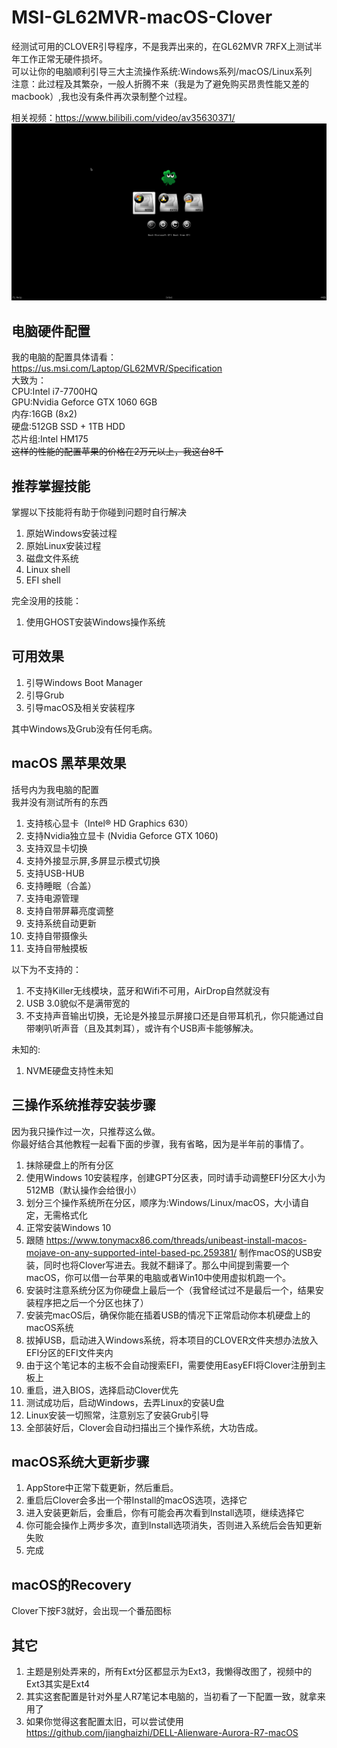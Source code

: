 # MSI-GL62MVR-macOS-Clover
经测试可用的CLOVER引导程序，不是我弄出来的，在GL62MVR 7RFX上测试半年工作正常无硬件损坏。<br>
可以让你的电脑顺利引导三大主流操作系统:Windows系列/macOS/Linux系列<br>
注意：此过程及其繁杂，一般人折腾不来（我是为了避免购买昂贵性能又差的macbook）,我也没有条件再次录制整个过程。

相关视频：https://www.bilibili.com/video/av35630371/
![alt screenshot](https://raw.githubusercontent.com/Attect/MSI-GL62MVR-macOS-Clover/master/CLOVER/misc/screenshot3.png)

## 电脑硬件配置
我的电脑的配置具体请看：https://us.msi.com/Laptop/GL62MVR/Specification <br>
大致为：<br>
CPU:Intel i7-7700HQ<br>
GPU:Nvidia Geforce GTX 1060 6GB<br>
内存:16GB (8x2)<br>
硬盘:512GB SSD + 1TB HDD<br>
芯片组:Intel HM175<br>
~~这样的性能的配置苹果的价格在2万元以上，我这台8千~~

## 推荐掌握技能
掌握以下技能将有助于你碰到问题时自行解决
1. 原始Windows安装过程
1. 原始Linux安装过程
1. 磁盘文件系统
1. Linux shell
1. EFI shell

完全没用的技能：
1. 使用GHOST安装Windows操作系统

## 可用效果
1. 引导Windows Boot Manager
1. 引导Grub
1. 引导macOS及相关安装程序

其中Windows及Grub没有任何毛病。

## macOS 黑苹果效果
括号内为我电脑的配置<br>我并没有测试所有的东西
1. 支持核心显卡（Intel® HD Graphics 630）
1. 支持Nvidia独立显卡 (Nvidia Geforce GTX 1060)
1. 支持双显卡切换
1. 支持外接显示屏,多屏显示模式切换
1. 支持USB-HUB
1. 支持睡眠（合盖）
1. 支持电源管理
1. 支持自带屏幕亮度调整
1. 支持系统自动更新
1. 支持自带摄像头
1. 支持自带触摸板

以下为不支持的：<br>
1. 不支持Killer无线模块，蓝牙和Wifi不可用，AirDrop自然就没有
1. USB 3.0貌似不是满带宽的
1. 不支持声音输出切换，无论是外接显示屏接口还是自带耳机孔，你只能通过自带喇叭听声音（且及其刺耳），或许有个USB声卡能够解决。

未知的:<br>
1. NVME硬盘支持性未知

## 三操作系统推荐安装步骤
因为我只操作过一次，只推荐这么做。<br>
你最好结合其他教程一起看下面的步骤，我有省略，因为是半年前的事情了。

1. 抹除硬盘上的所有分区
1. 使用Windows 10安装程序，创建GPT分区表，同时请手动调整EFI分区大小为512MB（默认操作会给很小）
1. 划分三个操作系统所在分区，顺序为:Windows/Linux/macOS，大小请自定，无需格式化
1. 正常安装Windows 10
1. 跟随 https://www.tonymacx86.com/threads/unibeast-install-macos-mojave-on-any-supported-intel-based-pc.259381/ 制作macOS的USB安装，同时也将Clover写进去。我就不翻译了。那么中间提到需要一个macOS，你可以借一台苹果的电脑或者Win10中使用虚拟机跑一个。
1. 安装时注意系统分区为你硬盘上最后一个（我曾经试过不是最后一个，结果安装程序把之后一个分区也抹了）
1. 安装完macOS后，确保你能在插着USB的情况下正常启动你本机硬盘上的macOS系统
1. 拔掉USB，启动进入Windows系统，将本项目的CLOVER文件夹想办法放入EFI分区的EFI文件夹内
1. 由于这个笔记本的主板不会自动搜索EFI，需要使用EasyEFI将Clover注册到主板上
1. 重启，进入BIOS，选择启动Clover优先
1. 测试成功后，启动Windows，去弄Linux的安装U盘
1. Linux安装一切照常，注意别忘了安装Grub引导
1. 全部装好后，Clover会自动扫描出三个操作系统，大功告成。


## macOS系统大更新步骤
1. AppStore中正常下载更新，然后重启。
1. 重启后Clover会多出一个带Install的macOS选项，选择它
1. 进入安装更新后，会重启，你有可能会再次看到Install选项，继续选择它
1. 你可能会操作上两步多次，直到Install选项消失，否则进入系统后会告知更新失败
1. 完成

## macOS的Recovery
Clover下按F3就好，会出现一个番茄图标

## 其它
1. 主题是别处弄来的，所有Ext分区都显示为Ext3，我懒得改图了，视频中的Ext3其实是Ext4
1. 其实这套配置是针对外星人R7笔记本电脑的，当初看了一下配置一致，就拿来用了
1. 如果你觉得这套配置太旧，可以尝试使用 https://github.com/jianghaizhi/DELL-Alienware-Aurora-R7-macOS
